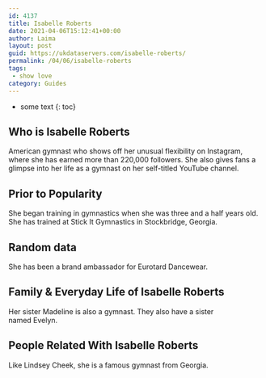 ```yaml
---
id: 4137
title: Isabelle Roberts
date: 2021-04-06T15:12:41+00:00
author: Laima
layout: post
guid: https://ukdataservers.com/isabelle-roberts/
permalink: /04/06/isabelle-roberts
tags:
 - show love
category: Guides
---
```


* some text
{: toc}


## Who is Isabelle Roberts
                  
                  
                  
American gymnast who shows off her unusual flexibility on Instagram, where she has earned more than 220,000 followers. She also gives fans a glimpse into her life as a gymnast on her self-titled YouTube channel. 
                  
              
            
              
            
                
                
                
## Prior to Popularity
                  
                  
                  
She began training in gymnastics when she was three and a half years old. She has trained at Stick It Gymnastics in Stockbridge, Georgia. 
                  
              
            
              
            
                
                
                
## Random data
                  
                  
                  
She has been a brand ambassador for Eurotard Dancewear. 
                  
              
            
              
            
                
                
                
## Family & Everyday Life of Isabelle Roberts
                  
                  
                  
Her sister Madeline is also a gymnast. They also have a sister named Evelyn.
                  
              
            
              
            
                
                
                
## People Related With Isabelle Roberts
                  
                  
                  
Like Lindsey Cheek, she is a famous gymnast from Georgia. 
                  
              
            
              
            
                
              
            
              
              
            
            
              
            
          
          
          